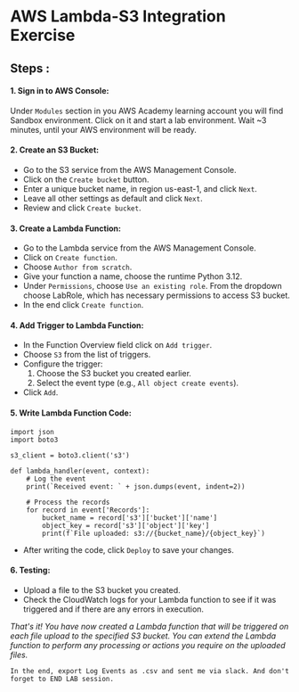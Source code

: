 # AWS Lambda-S3 Integration Exercise

## Steps :

#### 1. Sign in to AWS Console:
Under `Modules` section in you AWS Academy learning account you will find Sandbox environment.
Click on it and start a lab environment. Wait ~3 minutes, until your AWS environment will be ready.

#### 2. Create an S3 Bucket:

* Go to the S3 service from the AWS Management Console. 
* Click on the `Create bucket` button. 
* Enter a unique bucket name, in region us-east-1, and click `Next`. 
* Leave all other settings as default and click `Next`. 
* Review and click `Create bucket`.


#### 3. Create a Lambda Function:

* Go to the Lambda service from the AWS Management Console.
* Click on `Create function`.
* Choose `Author from scratch`.
* Give your function a name, choose the runtime Python 3.12.
* Under `Permissions`, choose `Use an existing role`. From the dropdown choose LabRole, which has necessary permissions to access S3 bucket.
* In the end click `Create function`.


#### 4. Add Trigger to Lambda Function:

* In the Function Overview field click on `Add trigger`.
* Choose `S3` from the list of triggers.
* Configure the trigger:
     1. Choose the S3 bucket you created earlier.
     2. Select the event type (e.g., `All object create events`).
* Click `Add`.

#### 5. Write Lambda Function Code:

```
import json
import boto3

s3_client = boto3.client('s3')

def lambda_handler(event, context):
    # Log the event
    print(`Received event: ` + json.dumps(event, indent=2))

    # Process the records
    for record in event['Records']:
        bucket_name = record['s3']['bucket']['name']
        object_key = record['s3']['object']['key']
        print(f`File uploaded: s3://{bucket_name}/{object_key}`)
```

* After writing the code, click `Deploy` to save your changes.


#### 6. Testing:

* Upload a file to the S3 bucket you created.
* Check the CloudWatch logs for your Lambda function to see if it was triggered and if there are any errors in execution.


_That's it! You have now created a Lambda function that will be triggered on each file upload to the specified S3 bucket. You can extend the Lambda function to perform any processing or actions you require on the uploaded files._


```In the end, export Log Events as .csv and sent me via slack. And don't forget to END LAB session.```

